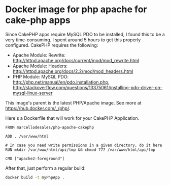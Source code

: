 Docker image for php apache for cake-php apps 
=====

Since CakePHP apps require MySQL PDO to be installed,
I found this to be a very time-consuming. I spent around 5 hours to get this
properly configured. CakePHP requires the following:

* Apache Module: Rewrite: http://httpd.apache.org/docs/current/mod/mod_rewrite.html
* Apache Module: Headers: http://httpd.apache.org/docs/2.2/mod/mod_headers.html
* PHP Module: MySQL PDO: http://php.net/manual/en/pdo.installation.php, http://stackoverflow.com/questions/13375061/installing-pdo-driver-on-mysql-linux-server

This image's parent is the latest PHP/Apache image. See more at https://hub.docker.com/_/php/.

Here's a Dockerfile that will work for your CakePHP Application.

```
FROM marcellodesales/php-apache-cakephp

ADD . /var/www/html

# In case you need write permissions in a given directory, do it here
RUN mkdir /var/www/html/api/tmp && chmod 777 /var/www/html/api/tmp

CMD ["apache2-foreground"]
```

After that, just perform a regular build:

```sh
docker build -t myPhpApp .
```
